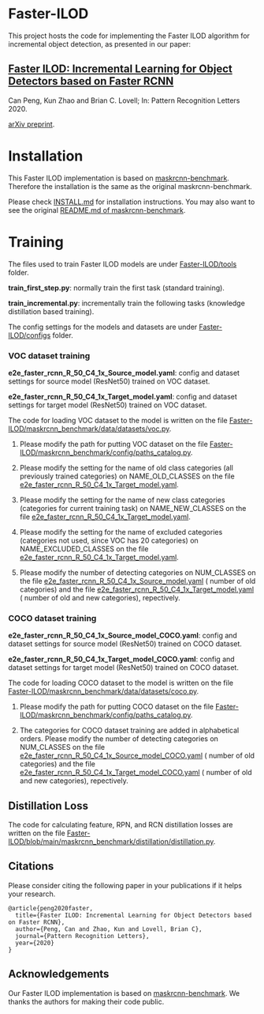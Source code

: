 # Faster-ILOD

This project hosts the code for implementing the Faster ILOD algorithm for incremental object detection, as presented in
our paper:

## [Faster ILOD: Incremental Learning for Object Detectors based on Faster RCNN](https://www.sciencedirect.com/science/article/pii/S0167865520303627)

Can Peng, Kun Zhao and Brian C. Lovell; In: Pattern Recognition Letters 2020.

[arXiv preprint](https://arxiv.org/abs/2003.03901).

# Installation

This Faster ILOD implementation is based
on [maskrcnn-benchmark](https://github.com/facebookresearch/maskrcnn-benchmark). Therefore the installation is the same
as the original maskrcnn-benchmark.

Please check [INSTALL.md](https://github.com/CanPeng123/Faster-ILOD/blob/main/INSTALL.md) for installation instructions.
You may also want to see the
original [README.md of maskrcnn-benchmark](https://github.com/facebookresearch/maskrcnn-benchmark/blob/master/README.md).

# Training

The files used to train Faster ILOD models are
under [Faster-ILOD/tools](https://github.com/CanPeng123/Faster-ILOD/tree/main/tools) folder.

**train_first_step.py**: normally train the first task (standard training).

**train_incremental.py**: incrementally train the following tasks (knowledge distillation based training).

The config settings for the models and datasets are
under [Faster-ILOD/configs](https://github.com/CanPeng123/Faster-ILOD/tree/main/configs) folder.

### VOC dataset training

**e2e_faster_rcnn_R_50_C4_1x_Source_model.yaml**: config and dataset settings for source model (ResNet50) trained on VOC
dataset.

**e2e_faster_rcnn_R_50_C4_1x_Target_model.yaml**: config and dataset settings for target model (ResNet50) trained on VOC
dataset.

The code for loading VOC dataset to the model is written on the
file [Faster-ILOD/maskrcnn_benchmark/data/datasets/voc.py](https://github.com/CanPeng123/Faster-ILOD/blob/main/maskrcnn_benchmark/data/datasets/voc.py).

1. Please modify the path for putting VOC dataset on the
   file [Faster-ILOD/maskrcnn_benchmark/config/paths_catalog.py](https://github.com/CanPeng123/Faster-ILOD/blob/main/maskrcnn_benchmark/config/paths_catalog.py).

2. Please modify the setting for the name of old class categories (all previously trained categories) on
   NAME_OLD_CLASSES on the
   file [e2e_faster_rcnn_R_50_C4_1x_Target_model.yaml](https://github.com/CanPeng123/Faster-ILOD/blob/main/configs/e2e_faster_rcnn_R_50_C4_1x_Target_model.yaml).

3. Please modify the setting for the name of new class categories (categories for current training task) on
   NAME_NEW_CLASSES on the
   file [e2e_faster_rcnn_R_50_C4_1x_Target_model.yaml](https://github.com/CanPeng123/Faster-ILOD/blob/main/configs/e2e_faster_rcnn_R_50_C4_1x_Target_model.yaml).

4. Please modify the setting for the name of excluded categories (categories not used, since VOC has 20 categories) on
   NAME_EXCLUDED_CLASSES on the
   file [e2e_faster_rcnn_R_50_C4_1x_Target_model.yaml](https://github.com/CanPeng123/Faster-ILOD/blob/main/configs/e2e_faster_rcnn_R_50_C4_1x_Target_model.yaml).

5. Please modify the number of detecting categories on NUM_CLASSES on the
   file [e2e_faster_rcnn_R_50_C4_1x_Source_model.yaml](https://github.com/CanPeng123/Faster-ILOD/blob/main/configs/e2e_faster_rcnn_R_50_C4_1x_Source_model.yaml) (
   number of old categories) and the
   file [e2e_faster_rcnn_R_50_C4_1x_Target_model.yaml](https://github.com/CanPeng123/Faster-ILOD/blob/main/configs/e2e_faster_rcnn_R_50_C4_1x_Target_model.yaml) (
   number of old and new categories), repectively.

### COCO dataset training

**e2e_faster_rcnn_R_50_C4_1x_Source_model_COCO.yaml**: config and dataset settings for source model (ResNet50) trained
on COCO dataset.

**e2e_faster_rcnn_R_50_C4_1x_Target_model_COCO.yaml**: config and dataset settings for target model (ResNet50) trained
on COCO dataset.

The code for loading COCO dataset to the model is written on the
file [Faster-ILOD/maskrcnn_benchmark/data/datasets/coco.py](https://github.com/CanPeng123/Faster-ILOD/blob/main/maskrcnn_benchmark/data/datasets/coco.py).

1. Please modify the path for putting COCO dataset on the
   file [Faster-ILOD/maskrcnn_benchmark/config/paths_catalog.py](https://github.com/CanPeng123/Faster-ILOD/blob/main/maskrcnn_benchmark/config/paths_catalog.py).

2. The categories for COCO dataset training are added in alphabetical orders. Please modify the number of detecting
   categories on NUM_CLASSES on the
   file [e2e_faster_rcnn_R_50_C4_1x_Source_model_COCO.yaml](https://github.com/CanPeng123/Faster-ILOD/blob/main/configs/e2e_faster_rcnn_R_50_C4_1x_Source_model_COCO.yaml) (
   number of old categories) and the
   file [e2e_faster_rcnn_R_50_C4_1x_Target_model_COCO.yaml](https://github.com/CanPeng123/Faster-ILOD/blob/main/configs/e2e_faster_rcnn_R_50_C4_1x_Target_model_COCO.yaml) (
   number of old and new categories), repectively.

## Distillation Loss

The code for calculating feature, RPN, and RCN distillation losses are written on the
file [Faster-ILOD/blob/main/maskrcnn_benchmark/distillation/distillation.py](https://github.com/CanPeng123/Faster-ILOD/blob/main/maskrcnn_benchmark/distillation/distillation.py).

## Citations

Please consider citing the following paper in your publications if it helps your research.

```latexlatex
@article{peng2020faster,
  title={Faster ILOD: Incremental Learning for Object Detectors based on Faster RCNN},  
  author={Peng, Can and Zhao, Kun and Lovell, Brian C},  
  journal={Pattern Recognition Letters},  
  year={2020} 
}
```

## Acknowledgements

Our Faster ILOD implementation is based on [maskrcnn-benchmark](https://github.com/facebookresearch/maskrcnn-benchmark).
We thanks the authors for making their code public.
